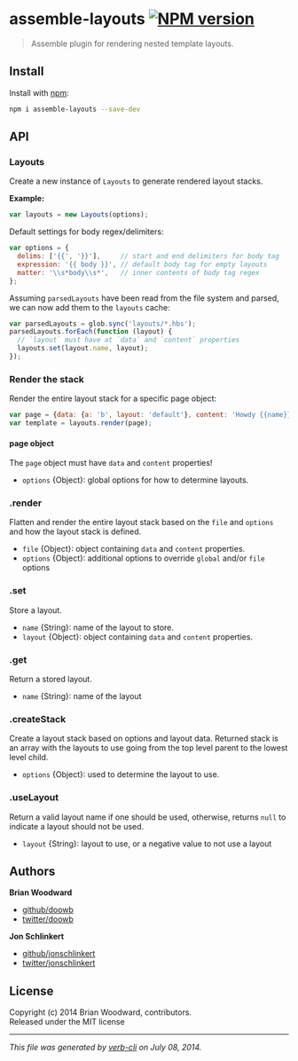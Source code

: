 # assemble-layouts [![NPM version](https://badge.fury.io/js/assemble-layouts.png)](http://badge.fury.io/js/assemble-layouts)

> Assemble plugin for rendering nested template layouts.

## Install
Install with [npm](npmjs.org):

```bash
npm i assemble-layouts --save-dev
```

## API
### Layouts

Create a new instance of `Layouts` to generate rendered layout stacks.

**Example:**

```js
var layouts = new Layouts(options);
```

Default settings for body regex/delimiters:

```js
var options = {
  delims: ['{{', '}}'],     // start and end delimiters for body tag
  expression: '{{ body }}', // default body tag for empty layouts
  matter: '\\s*body\\s*',   // inner contents of body tag regex
};
```

Assuming `parsedLayouts` have been read from the file system and parsed, we can now add them to the `layouts` cache:

```js
var parsedLayouts = glob.sync('layouts/*.hbs');
parsedLayouts.forEach(function (layout) {
  // `layout` must have at `data` and `content` properties
  layouts.set(layout.name, layout);
});
```

### Render the stack

Render the entire layout stack for a specific page object:

```js
var page = {data: {a: 'b', layout: 'default'}, content: 'Howdy {{name}}!'};
var template = layouts.render(page);
```

#### page object

The `page` object must have `data` and `content` properties!

* `options` {Object}: global options for how to determine layouts.   


### .render

Flatten and render the entire layout stack based on the `file` and `options`
and how the layout stack is defined.

* `file` {Object}: object containing `data` and `content` properties. 
* `options` {Object}: additional options to override `global` and/or `file` options   


### .set

Store a layout.

* `name` {String}: name of the layout to store. 
* `layout` {Object}: object containing `data` and `content` properties.   


### .get

Return a stored layout.

* `name` {String}: name of the layout   


### .createStack

Create a layout stack based on options and layout data. Returned stack is
an array with the layouts to use going from the top level parent to the
lowest level child.

* `options` {Object}: used to determine the layout to use.   


### .useLayout

Return a valid layout name if one should be used, otherwise, returns `null`
to indicate a layout should not be used.

* `layout` {String}: layout to use, or a negative value to not use a layout

## Authors
 
**Brian Woodward**
 
+ [github/doowb](https://github.com/doowb)
+ [twitter/doowb](http://twitter.com/doowb) 
 
**Jon Schlinkert**
 
+ [github/jonschlinkert](https://github.com/jonschlinkert)
+ [twitter/jonschlinkert](http://twitter.com/jonschlinkert) 


## License
Copyright (c) 2014 Brian Woodward, contributors.  
Released under the MIT license

***

_This file was generated by [verb-cli](https://github.com/assemble/verb-cli) on July 08, 2014._